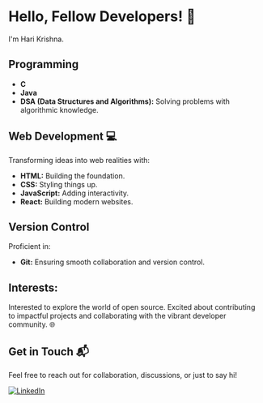 # Hello, Fellow Developers! 👋

I'm Hari Krishna.

## Programming 
- **C** 
- **Java** 
- **DSA (Data Structures and Algorithms):** Solving problems with algorithmic knowledge.

## Web Development 💻
Transforming ideas into web realities with:
- **HTML:** Building the foundation.
- **CSS:** Styling things up.
- **JavaScript:** Adding interactivity.
- **React:** Building modern websites.

## Version Control 
Proficient in:
- **Git:** Ensuring smooth collaboration and version control.


## Interests:
Interested to explore the world of open source. Excited about contributing to impactful projects and collaborating with the vibrant developer community. 🌐

## Get in Touch 📬
Feel free to reach out for collaboration, discussions, or just to say hi!

[![LinkedIn](https://img.shields.io/badge/LinkedIn-Connect-blue)](https://in.linkedin.com/in/hari-krishna-r-86659b249)

